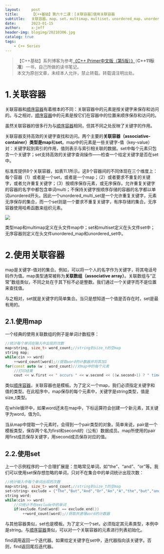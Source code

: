 ```yaml
---
layout:     post
title:      【C++基础】第六十二课：[关联容器]使用关联容器
subtitle:   关联容器，map，set，multimap，multiset，unordered_map，unordered_set，unordered_multimap，unordered_multiset
date:       2023-01-15
author:     x-jeff
header-img: blogimg/20210306.jpg
catalog: true
tags:
    - C++ Series
---
```

>【C++基础】系列博客为参考[《C++ Primer中文版（第5版）》](https://www.phei.com.cn/module/goods/wssd_content.jsp?bookid=37655)（**C++11标准**）一书，自己所做的读书笔记。  
>本文为原创文章，未经本人允许，禁止转载。转载请注明出处。

# 1.关联容器

关联容器和[顺序容器](http://shichaoxin.com/2022/08/24/C++基础-第五十课-顺序容器-顺序容器概述/)有着根本的不同：关联容器中的元素是按关键字来保存和访问的。与之相对，[顺序容器](http://shichaoxin.com/2022/08/24/C++基础-第五十课-顺序容器-顺序容器概述/)中的元素是按它们在容器中的位置来顺序保存和访问的。

虽然关联容器的很多行为与[顺序容器](http://shichaoxin.com/2022/08/24/C++基础-第五十课-顺序容器-顺序容器概述/)相同，但其不同之处反映了关键字的作用。

关联容器支持高效的关键字查找和访问。两个主要的**关联容器（associative-container）**类型是**map**和**set**。map中的元素是一些关键字-值（key-value）对：关键字起到索引的作用，值则表示与索引相关联的数据。set中每个元素只包含一个关键字；set支持高效的关键字查询操作——检查一个给定关键字是否在set中。

标准库提供8个关联容器，如表11.1所示。这8个容器间的不同体现在三个维度上：每个容器（1）或者是一个set，或者是一个map；（2）或者要求不重复的关键字，或者允许重复关键字；（3）按顺序保存元素，或无序保存。允许重复关键字的容器的名字中都包含单词multi；不保持关键字按顺序存储的容器的名字都以单词unordered开头。因此一个unordered\_multi\_set是一个允许重复关键字，元素无序保存的集合，而一个set则是一个要求不重复关键字，有序存储的集合。无序容器使用哈希函数来组织元素。

![](https://xjeffblogimg.oss-cn-beijing.aliyuncs.com/BLOGIMG/BlogImage/CPPSeries/Lesson62/62x1.png)

类型map和multimap定义在头文件map中；set和multiset定义在头文件set中；无序容器则定义在头文件unordered\_map和unordered\_set中。

# 2.使用关联容器

map是关键字-值对的集合。例如，可以将一个人的名字作为关键字，将其电话号码作为值。map类型通常被称为**关联数组（associative array）**。关联数组与“正常”数组类似，不同之处在于其下标不必是整数。我们通过一个关键字而不是位置来查找值。

与之相对，set就是关键字的简单集合。当只是想知道一个值是否存在时，set是最有用的。

## 2.1.使用map

一个经典的使用关联数组的例子是单词计数程序：

```c++
//统计每个单词在输入中出现的次数
map<string, size_t> word_count;//string到size_t的空map
string map;
while(cin >> word)
	++word_count[word];//提取word的计数器并将其加1
for(const auto &w : word_count)//对map中的每个元素
	//打印结果
	cout << w.first << " occurs " << w.second << ((w.second>1) ? " times" : " time") << endl;
```

类似[顺序容器](http://shichaoxin.com/2022/08/24/C++基础-第五十课-顺序容器-顺序容器概述/)，关联容器也是模板。为了定义一个map，我们必须指定关键字和值的类型。在此程序中，map保存的每个元素中，关键字是string类型，值是size\_t类型。

在while循环中，如果word还未在map中，下标运算符会创建一个新元素，其关键字为word，值为0。

当从map中提取一个元素时，会得到一个pair类型的对象。简单来说，pair是一个模板类型，保存两个名为first和second的（公有）数据成员。map所使用的pair用first成员保存关键字，用second成员保存对应的值。

## 2.2.使用set

上一个示例程序的一个合理扩展是：忽略常见单词，如“the”、“and”、“or”等。我们可以使用set保存想忽略的单词，只对不在集合中的单词统计出现次数：

```c++
//统计输入中每个单词出现的次数
map<string, size_t> word_count;//string到size_t的空map
set<string> exclude = {"The","But","And","Or","An","A","the","but","and","or","an","a"};
string word;
while(cin >> word)
	//只统计不在exclude中的单词
	if(exclude.find(word) == exclude.end())
		++word_count[word];//获取并递增word的计数器
```

与其他容器类似，set也是模板。为了定义一个set，必须指定其元素类型，本例中是string。与[顺序容器](http://shichaoxin.com/2022/08/24/C++基础-第五十课-顺序容器-顺序容器概述/)类似，可以对一个关联容器的元素进行列表初始化。

find调用返回一个迭代器。如果给定关键字在set中，迭代器指向该关键字。否则，find返回尾后迭代器。